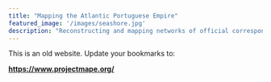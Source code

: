 ```yaml
---
title: "Mapping the Atlantic Portuguese Empire"
featured_image: '/images/seashore.jpg'
description: "Reconstructing and mapping networks of official correspondence of the early modern Atlantic Portuguese Empire"
---
```


This is an old website. Update your bookmarks to:

**<https://www.projectmape.org/>**

